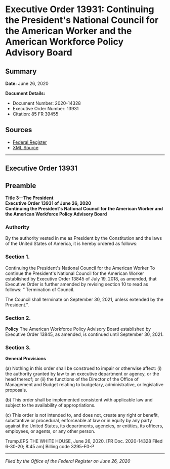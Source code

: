 # Executive Order 13931: Continuing the President's National Council for the American Worker and the American Workforce Policy Advisory Board

## Summary

**Date:** June 26, 2020

**Document Details:**
- Document Number: 2020-14328
- Executive Order Number: 13931
- Citation: 85 FR 39455

## Sources
- [Federal Register](https://www.federalregister.gov/documents/2020/07/01/2020-14328/continuing-the-presidents-national-council-for-the-american-worker-and-the-american-workforce-policy)
- [XML Source](https://www.federalregister.gov/documents/full_text/xml/2020/07/01/2020-14328.xml)

---

## Executive Order 13931

## Preamble

**Title 3—The President**  
**Executive Order 13931 of June 26, 2020**  
**Continuing the President's National Council for the American Worker and the American Workforce Policy Advisory Board**

### Authority

By the authority vested in me as President by the Constitution and the laws of the United States of America, it is hereby ordered as follows:
### Section 1.

Continuing the President's National Council for the American Worker To continue the President's National Council for the American Worker established by Executive Order 13845 of July 19, 2018, as amended, that Executive Order is further amended by revising section 10 to read as follows: “
Termination of Council.

The Council shall terminate on September 30, 2021, unless extended by the President.”.
### Section 2.

**Policy**
 The American Workforce Policy Advisory Board established by Executive Order 13845, as amended, is continued until September 30, 2021.
### Section 3.

**General Provisions**

(a) Nothing in this order shall be construed to impair or otherwise affect:
    (i) the authority granted by law to an executive department or agency, or the head thereof; or
    (ii) the functions of the Director of the Office of Management and Budget relating to budgetary, administrative, or legislative proposals.

(b) This order shall be implemented consistent with applicable law and subject to the availability of appropriations.

(c) This order is not intended to, and does not, create any right or benefit, substantive or procedural, enforceable at law or in equity by any party against the United States, its departments, agencies, or entities, its officers, employees, or agents, or any other person.

Trump.EPS
THE WHITE HOUSE,
June 26, 2020.
[FR Doc. 2020-14328 
Filed 6-30-20; 8:45 am] 
Billing code 3295-F0-P

---

*Filed by the Office of the Federal Register on June 26, 2020*
